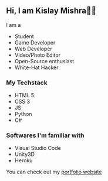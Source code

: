 ## Hi, I am Kislay Mishra👋🏼

I am a
- Student
- Game Developer
- Web Developer
- Video/Photo Editor
- Open-Source enthusiast
- White-Hat Hacker

### My Techstack
- HTML 5
- CSS 3
- JS
- Python
- C#

### Softwares I'm familiar with
- Visual Studio Code
- Unity3D
- Heroku

You can check out my <a href="https://kislaymishra69.github.io/website"> portfolio website</a>
